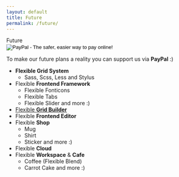 ```yaml
---
layout: default
title: Future
permalink: /future/
---
```


<div class="dn-browser">
  <div class="dn-browser-header">
    <div class="dn-browser-button">
      <div class="wrap xl-auto">
        <div class="col"><div class="dn-browser-button__circle"></div></div>
        <div class="col"><div class="dn-browser-button__circle"></div></div>
        <div class="col"><div class="dn-browser-button__circle"></div></div>
      </div>
    </div>
    <div class="dn-style--title">
      Future
    </div>
    <a href="/" class="dn-logo"><img src="/img/flexiblegs-logo-white.png" alt=""></a>
  </div>
  <div class="dn-browser-body">
    <div class="dn-browser-body__item">
      <div class="dn-content">
        <form action="https://www.paypal.com/cgi-bin/webscr" method="post" target="_top">
          <input type="hidden" name="cmd" value="_s-xclick">
          <input type="hidden" name="hosted_button_id" value="NHEUHUB8863NS">
          <input type="image" src="/img/paypal-logo.svg" border="0" name="submit" alt="PayPal - The safer, easier way to pay online!">
          <img alt="" border="0" src="https://www.paypalobjects.com/tr_TR/i/scr/pixel.gif" width="1" height="1" alt="PayPal">
        </form>
        <p>To make our future plans a reality you can support us via <b>PayPal</b> :)</p>
        <ul>
          <li><b>Flexible Grid System</b>
            <ul>
              <li>Sass, Scss, Less and Stylus</li>
            </ul>
          </li>
          <li>Flexible <b>Frontend Framework</b>
            <ul>
              <li>Flexible Fonticons</li>
              <li>Flexible Tabs</li>
              <li>Flexible Slider and more :)</li>
            </ul>
          </li>
          <li><a href="https://github.com/flexiblegs/grid-builder">Flexible <b>Grid Builder</b></a></li>
          <li>Flexible <b>Frontend Editor</b></li>
          <li>Flexible <b>Shop</b>
            <ul>
              <li>Mug</li>
              <li>Shirt</li>
              <li>Sticker and more :)</li>
            </ul>
          </li>
          <li>Flexible <b>Cloud</b></li>
          <li>Flexible <b>Workspace</b> &amp; <b>Cafe</b>
            <ul>
              <li>Coffee (Flexible Blend)</li>
              <li>Carrot Cake and more :)</li>
            </ul>
          </li>
        </ul>
      </div>
    </div>
  </div>
</div>
